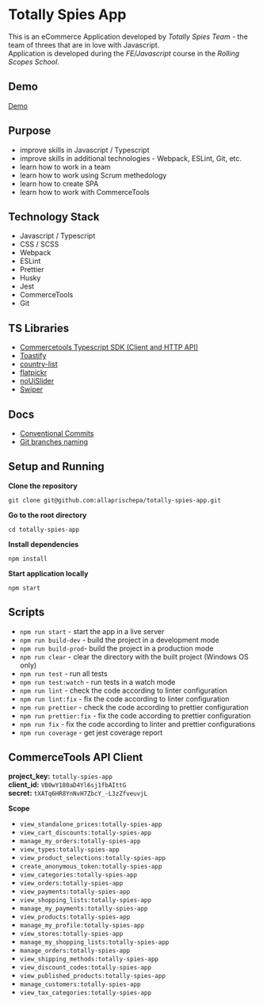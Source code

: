 # Totally Spies App
This is an eCommerce Application developed by *Totally Spies Team* - the team of threes that are in love with Javascript.  
Application is developed during the *FE/Javascript* course in the *Rolling Scopes School*.

## Demo

[Demo](https://drive.google.com/file/d/1dtI6N3ASrNqjqXArgt-f-HvQJtPPoaH4/view?usp=sharing)

## Purpose
- improve skills in Javascript / Typescript
- improve skills in additional technologies - Webpack, ESLint, Git, etc.
- learn how to work in a team
- learn how to work using Scrum methedology
- learn how to create SPA
- learn how to work with CommerceTools

## Technology Stack 
- Javascript / Typescript
- CSS / SCSS
- Webpack
- ESLint
- Prettier
- Husky
- Jest
- CommerceTools
- Git

## TS Libraries
- [Commercetools Typescript SDK (Client and HTTP API)](https://docs.commercetools.com/sdk/js-sdk-getting-started)
- [Toastify](https://www.npmjs.com/package/toastify-js)
- [country-list](https://www.npmjs.com/package/country-list)
- [flatpickr](https://www.npmjs.com/package/flatpickr)
- [noUiSlider](https://www.npmjs.com/package/nouislider)
- [Swiper](https://www.npmjs.com/package/swiper)

## Docs
- [Conventional Commits](https://www.conventionalcommits.org/en/v1.0.0/)
- [Git branches naming](https://dev.to/varbsan/a-simplified-convention-for-naming-branches-and-commits-in-git-il4)

## Setup and Running

**Clone the repository**  
```console
git clone git@github.com:allaprischepa/totally-spies-app.git
```

**Go to the root directory**  
```console
cd totally-spies-app
```

**Install dependencies**  
```console 
npm install
```

**Start application locally**  
```console
npm start
```

## Scripts
- `npm run start` - start the app in a live server  
- `npm run build-dev` - build the project in a development mode
- `npm run build-prod`- build the project in a production mode
- `npm run clear` - clear the directory with the built project (Windows OS only)
- `npm run test` - run all tests
- `npm run test:watch` - run tests in a watch mode
- `npm run lint` - check the code according to linter configuration 
- `npm run lint:fix` - fix the code according to linter configuration 
- `npm run prettier` - check the code according to prettier configuration 
- `npm run prettier:fix` - fix the code according to prettier configuration 
- `npm run fix` - fix the code according to linter and prettier configurations
- `npm run coverage` - get jest coverage report

## CommerceTools API Client

**project_key:**  `totally-spies-app`  
**client_id:**    `VB0wY180aD4Yl6sj1fbAIttG`  
**secret:**       `tXATq6HR8YnNvH7ZbcY_-L3zZfveuvjL`  

**Scope**  
- `view_standalone_prices:totally-spies-app`  
- `view_cart_discounts:totally-spies-app`
- `manage_my_orders:totally-spies-app`
- `view_types:totally-spies-app` 
- `view_product_selections:totally-spies-app` 
- `create_anonymous_token:totally-spies-app` 
- `view_categories:totally-spies-app` 
- `view_orders:totally-spies-app` 
- `view_payments:totally-spies-app` 
- `view_shopping_lists:totally-spies-app` 
- `manage_my_payments:totally-spies-app` 
- `view_products:totally-spies-app` 
- `manage_my_profile:totally-spies-app` 
- `view_stores:totally-spies-app` 
- `manage_my_shopping_lists:totally-spies-app` 
- `manage_orders:totally-spies-app` 
- `view_shipping_methods:totally-spies-app` 
- `view_discount_codes:totally-spies-app` 
- `view_published_products:totally-spies-app` 
- `manage_customers:totally-spies-app` 
- `view_tax_categories:totally-spies-app`
